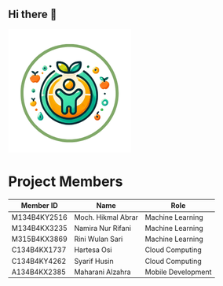## Hi there 👋

![Alt Text](gibbiezlogo2.png)

# Project Members

| Member ID     | Name                    | Role              |
| ------------- | ------------------------ | ----------------- |
| M134B4KY2516  | Moch. Hikmal Abrar        | Machine Learning  |
| M134B4KX3235  | Namira Nur Rifani         | Machine Learning  |
| M315B4KX3869  | Rini Wulan Sari           | Machine Learning  |
| C134B4KX1737  | Hartesa Osi               | Cloud Computing   |
| C134B4KY4262  | Syarif Husin              | Cloud Computing   |
| A134B4KX2385  | Maharani Alzahra          | Mobile Development|
